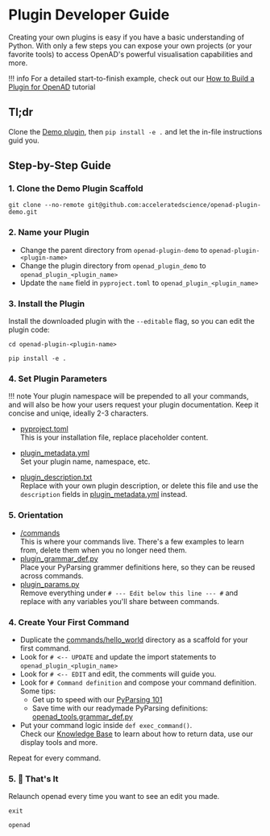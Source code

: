 # Plugin Developer Guide

Creating your own plugins is easy if you have a basic understanding of Python. With only a few steps you can expose your own projects (or your favorite tools) to access OpenAD's powerful visualisation capabilities and more.

!!! info
	For a detailed start-to-finish example, check out our [How to Build a Plugin for OpenAD](/blog/posts/tutorials/plugins/01-create-plugin/_post.md) tutorial

## Tl;dr

Clone the [Demo plugin](https://github.com/acceleratedscience/openad-plugin-demo), then `pip install -e .` and let the in-file instructions guid you.
  
## Step-by-Step Guide

### 1. Clone the Demo Plugin Scaffold

```shell
git clone --no-remote git@github.com:acceleratedscience/openad-plugin-demo.git
```

### 2. Name your Plugin

- Change the parent directory from `openad-plugin-demo` to `openad-plugin-<plugin-name>`
- Change the plugin directory from `openad_plugin_demo` to `openad_plugin_<plugin_name>`
- Update the `name` field in `pyproject.toml` to `openad_plugin_<plugin_name>`

### 3. Install the Plugin

Install the downloaded plugin with the `--editable` flag, so you can edit the plugin code:

```shell
cd openad-plugin-<plugin-name>
```
```shell
pip install -e .
```

### 4. Set Plugin Parameters

!!! note
	Your plugin namespace will be prepended to all your commands, and will also be how your users request your plugin documentation. Keep it concise and uniqe, ideally 2-3 characters.

- [pyproject.toml]  
This is your installation file, replace placeholder content.

- [plugin_metadata.yml]  
Set your plugin name, namespace, etc.

- [plugin_description.txt]  
Replace with your own plugin description, or delete this file and use the `description` fields in [plugin_metadata.yml] instead.

### 5. Orientation

- [/commands]  
This is where your commands live. There's a few examples to learn from, delete them when you no longer need them.
- [plugin_grammar_def.py]  
Place your PyParsing grammer definitions here, so they can be reused across commands.
- [plugin_params.py]  
Remove everything under `# --- Edit below this line --- #` and replace with any variables you'll share between commands.


### 4. Create Your First Command

- Duplicate the [commands/hello_world] directory as a scaffold for your first command.
- Look for `# <-- UPDATE` and update the import statements to `openad_plugin_<plugin_name>`
- Look for `# <-- EDIT` and edit, the comments will guide you.
- Look for `# Command definition` and compose your command definition. Some tips:
    - Get up to speed with our [PyParsing 101]
    - Save time with our readymade PyParsing definitions: [openad_tools.grammar_def.py](https://github.com/acceleratedscience/openad-tools/blob/main/openad_tools/grammar_def.py)
- Put your command logic inside `def exec_command()`.  
Check our [Knowledge Base](knowledge-base.md) to learn about how to return data, use our display tools and more.

Repeat for every command.
  
### 5. 🎉 That's It

Relaunch openad every time you want to see an edit you made.

```shell
exit
```
```shell
openad
```

[pyproject.toml]: https://github.com/acceleratedscience/openad-plugin-demo/blob/main/pyproject.toml
[plugin_metadata.yml]: https://github.com/acceleratedscience/openad-plugin-demo/blob/main/openad_plugin_demo/plugin_metadata.yaml
[plugin_grammar_def.py]: https://github.com/acceleratedscience/openad-plugin-demo/blob/main/openad_plugin_demo/plugin_grammar_def.py
[plugin_params.py]: https://github.com/acceleratedscience/openad-plugin-demo/blob/main/openad_plugin_demo/plugin_params.py
[plugin_description.txt]: https://github.com/acceleratedscience/openad-plugin-demo/blob/main/openad_plugin_demo/plugin_description.txt
[/commands]: https://github.com/acceleratedscience/openad-plugin-demo/blob/main/openad_plugin_demo/commands
[commands/hello_world]: https://github.com/acceleratedscience/openad-plugin-demo/blob/main/openad_plugin_demo/commands/hello_world
[XXXXX]: https://github.com/acceleratedscience/openad-plugin-demo/blob/main/openad_plugin_demo/XXXXXX
[PyParsing 101]: pyparsing-101.md